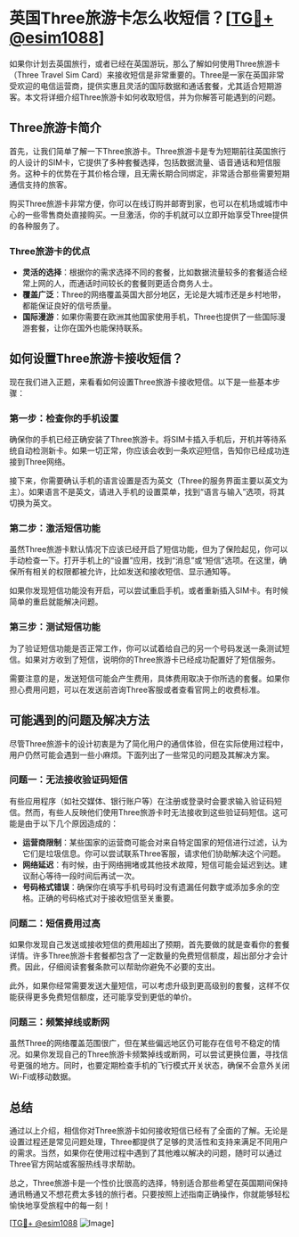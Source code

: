 # 英国Three旅游卡怎么收短信？[[TG💪+ @esim1088](https://t.me/s/esim1088)]

如果你计划去英国旅行，或者已经在英国游玩，那么了解如何使用Three旅游卡（Three Travel Sim Card）来接收短信是非常重要的。Three是一家在英国非常受欢迎的电信运营商，提供实惠且灵活的国际数据和通话套餐，尤其适合短期游客。本文将详细介绍Three旅游卡如何收取短信，并为你解答可能遇到的问题。

## Three旅游卡简介

首先，让我们简单了解一下Three旅游卡。Three旅游卡是专为短期前往英国旅行的人设计的SIM卡，它提供了多种套餐选择，包括数据流量、语音通话和短信服务。这种卡的优势在于其价格合理，且无需长期合同绑定，非常适合那些需要短期通信支持的旅客。

购买Three旅游卡非常方便，你可以在线订购并邮寄到家，也可以在机场或城市中心的一些零售商处直接购买。一旦激活，你的手机就可以立即开始享受Three提供的各种服务了。

### Three旅游卡的优点

- **灵活的选择**：根据你的需求选择不同的套餐，比如数据流量较多的套餐适合经常上网的人，而通话时间较长的套餐则更适合商务人士。
- **覆盖广泛**：Three的网络覆盖英国大部分地区，无论是大城市还是乡村地带，都能保证良好的信号质量。
- **国际漫游**：如果你需要在欧洲其他国家使用手机，Three也提供了一些国际漫游套餐，让你在国外也能保持联系。

## 如何设置Three旅游卡接收短信？

现在我们进入正题，来看看如何设置Three旅游卡接收短信。以下是一些基本步骤：

### 第一步：检查你的手机设置

确保你的手机已经正确安装了Three旅游卡。将SIM卡插入手机后，开机并等待系统自动检测新卡。如果一切正常，你应该会收到一条欢迎短信，告知你已经成功连接到Three网络。

接下来，你需要确认手机的语言设置是否为英文（Three的服务界面主要以英文为主）。如果语言不是英文，请进入手机的设置菜单，找到“语言与输入”选项，将其切换为英文。

### 第二步：激活短信功能

虽然Three旅游卡默认情况下应该已经开启了短信功能，但为了保险起见，你可以手动检查一下。打开手机上的“设置”应用，找到“消息”或“短信”选项。在这里，确保所有相关的权限都被允许，比如发送和接收短信、显示通知等。

如果你发现短信功能没有开启，可以尝试重启手机，或者重新插入SIM卡。有时候简单的重启就能解决问题。

### 第三步：测试短信功能

为了验证短信功能是否正常工作，你可以试着给自己的另一个号码发送一条测试短信。如果对方收到了短信，说明你的Three旅游卡已经成功配置好了短信服务。

需要注意的是，发送短信可能会产生费用，具体费用取决于你所选的套餐。如果你担心费用问题，可以在发送前咨询Three客服或者查看官网上的收费标准。

## 可能遇到的问题及解决方法

尽管Three旅游卡的设计初衷是为了简化用户的通信体验，但在实际使用过程中，用户仍然可能会遇到一些小麻烦。下面列出了一些常见的问题及其解决方案。

### 问题一：无法接收验证码短信

有些应用程序（如社交媒体、银行账户等）在注册或登录时会要求输入验证码短信。然而，有些人反映他们使用Three旅游卡时无法接收到这些验证码短信。这可能是由于以下几个原因造成的：

- **运营商限制**：某些国家的运营商可能会对来自特定国家的短信进行过滤，认为它们是垃圾信息。你可以尝试联系Three客服，请求他们协助解决这个问题。
- **网络延迟**：有时候，由于网络拥堵或其他技术故障，短信可能会延迟到达。建议耐心等待一段时间后再试一次。
- **号码格式错误**：确保你在填写手机号码时没有遗漏任何数字或添加多余的空格。正确的号码格式对于接收短信至关重要。

### 问题二：短信费用过高

如果你发现自己发送或接收短信的费用超出了预期，首先要做的就是查看你的套餐详情。许多Three旅游卡套餐都包含了一定数量的免费短信额度，超出部分才会计费。因此，仔细阅读套餐条款可以帮助你避免不必要的支出。

此外，如果你经常需要发送大量短信，可以考虑升级到更高级别的套餐，这样不仅能获得更多免费短信额度，还可能享受到更低的单价。

### 问题三：频繁掉线或断网

虽然Three的网络覆盖范围很广，但在某些偏远地区仍可能存在信号不稳定的情况。如果你发现自己的Three旅游卡频繁掉线或断网，可以尝试更换位置，寻找信号更强的地方。同时，也要定期检查手机的飞行模式开关状态，确保不会意外关闭Wi-Fi或移动数据。

## 总结

通过以上介绍，相信你对Three旅游卡如何接收短信已经有了全面的了解。无论是设置过程还是常见问题处理，Three都提供了足够的灵活性和支持来满足不同用户的需求。当然，如果你在使用过程中遇到了其他难以解决的问题，随时可以通过Three官方网站或客服热线寻求帮助。

总之，Three旅游卡是一个性价比很高的选择，特别适合那些希望在英国期间保持通讯畅通又不想花费太多钱的旅行者。只要按照上述指南正确操作，你就能够轻松愉快地享受旅程中的每一刻！

[[TG💪+ @esim1088](https://t.me/s/esim1088) ![Image](https://i.postimg.cc/4NQfJmqS/Snipaste-2025-05-13-00-14-12.png)]